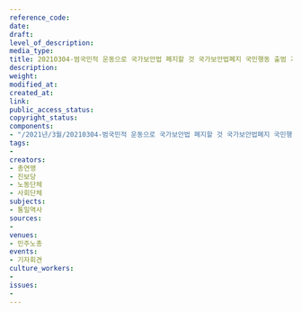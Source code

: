 ```yaml
---
reference_code: 
date: 
draft: 
level_of_description: 
media_type: 
title: 20210304-범국민적 운동으로 국가보안법 폐지할 것 국가보안법폐지 국민행동 출범 기자회견
description: 
weight: 
modified_at: 
created_at: 
link: 
public_access_status: 
copyright_status: 
components:
- "/2021년/3월/20210304-범국민적 운동으로 국가보안법 폐지할 것 국가보안법폐지 국민행동 출범 기자회견/_1DX2454.jpg"
tags:
- 
creators:
- 총연맹
- 진보당
- 노동단체
- 사회단체
subjects:
- 통일역사
sources:
- 
venues:
- 민주노총
events:
- 기자회견
culture_workers:
- 
issues:
- 
---
```

